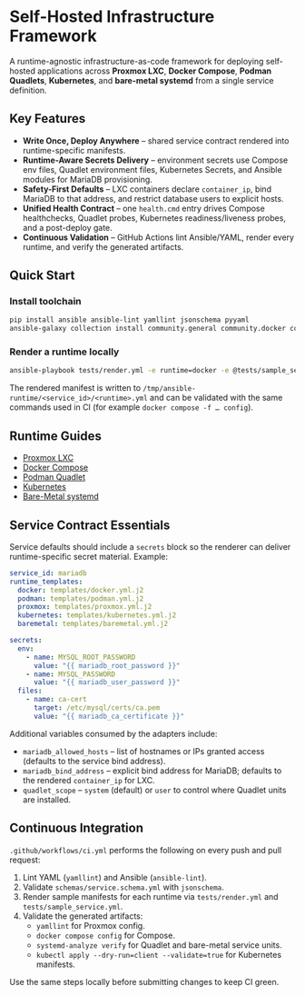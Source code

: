 # Self-Hosted Infrastructure Framework

A runtime-agnostic infrastructure-as-code framework for deploying self-hosted applications across **Proxmox LXC**, **Docker Compose**, **Podman Quadlets**, **Kubernetes**, and **bare-metal systemd** from a single service definition.

## Key Features

- **Write Once, Deploy Anywhere** – shared service contract rendered into runtime-specific manifests.
- **Runtime-Aware Secrets Delivery** – environment secrets use Compose env files, Quadlet environment files, Kubernetes Secrets, and Ansible modules for MariaDB provisioning.
- **Safety-First Defaults** – LXC containers declare `container_ip`, bind MariaDB to that address, and restrict database users to explicit hosts.
- **Unified Health Contract** – one `health.cmd` entry drives Compose healthchecks, Quadlet probes, Kubernetes readiness/liveness probes, and a post-deploy gate.
- **Continuous Validation** – GitHub Actions lint Ansible/YAML, render every runtime, and verify the generated artifacts.

## Quick Start

### Install toolchain

```bash
pip install ansible ansible-lint yamllint jsonschema pyyaml
ansible-galaxy collection install community.general community.docker community.mysql kubernetes.core
```

### Render a runtime locally

```bash
ansible-playbook tests/render.yml -e runtime=docker -e @tests/sample_service.yml
```

The rendered manifest is written to `/tmp/ansible-runtime/<service_id>/<runtime>.yml` and can be validated with the same commands used in CI (for example `docker compose -f … config`).

## Runtime Guides

- [Proxmox LXC](proxmox.md)
- [Docker Compose](docker.md)
- [Podman Quadlet](podman.md)
- [Kubernetes](kubernetes.md)
- [Bare-Metal systemd](baremetal.md)

## Service Contract Essentials

Service defaults should include a `secrets` block so the renderer can deliver runtime-specific secret material. Example:

```yaml
service_id: mariadb
runtime_templates:
  docker: templates/docker.yml.j2
  podman: templates/podman.yml.j2
  proxmox: templates/proxmox.yml.j2
  kubernetes: templates/kubernetes.yml.j2
  baremetal: templates/baremetal.yml.j2

secrets:
  env:
    - name: MYSQL_ROOT_PASSWORD
      value: "{{ mariadb_root_password }}"
    - name: MYSQL_PASSWORD
      value: "{{ mariadb_user_password }}"
  files:
    - name: ca-cert
      target: /etc/mysql/certs/ca.pem
      value: "{{ mariadb_ca_certificate }}"
```

Additional variables consumed by the adapters include:

- `mariadb_allowed_hosts` – list of hostnames or IPs granted access (defaults to the service bind address).
- `mariadb_bind_address` – explicit bind address for MariaDB; defaults to the rendered `container_ip` for LXC.
- `quadlet_scope` – `system` (default) or `user` to control where Quadlet units are installed.

## Continuous Integration

`.github/workflows/ci.yml` performs the following on every push and pull request:

1. Lint YAML (`yamllint`) and Ansible (`ansible-lint`).
2. Validate `schemas/service.schema.yml` with `jsonschema`.
3. Render sample manifests for each runtime via `tests/render.yml` and `tests/sample_service.yml`.
4. Validate the generated artifacts:
   - `yamllint` for Proxmox config.
   - `docker compose config` for Compose.
   - `systemd-analyze verify` for Quadlet and bare-metal service units.
   - `kubectl apply --dry-run=client --validate=true` for Kubernetes manifests.

Use the same steps locally before submitting changes to keep CI green.
